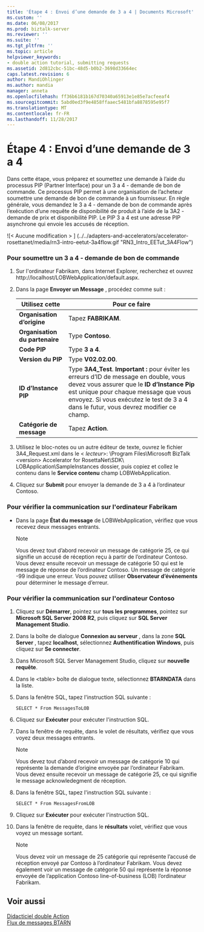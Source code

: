 ```yaml
---
title: 'Étape 4 : Envoi d’une demande de 3 a 4 | Documents Microsoft'
ms.custom: ''
ms.date: 06/08/2017
ms.prod: biztalk-server
ms.reviewer: ''
ms.suite: ''
ms.tgt_pltfrm: ''
ms.topic: article
helpviewer_keywords:
- double action tutorial, submitting requests
ms.assetid: 2d812cbc-51bc-48d5-b0b2-3698d33664ec
caps.latest.revision: 6
author: MandiOhlinger
ms.author: mandia
manager: anneta
ms.openlocfilehash: ff36b6181b167d70340a65913e1e85e7acfeeaf4
ms.sourcegitcommit: 5abd0ed3f9e4858ffaaec5481bfa8878595e95f7
ms.translationtype: MT
ms.contentlocale: fr-FR
ms.lasthandoff: 11/28/2017
---
```

# <a name="step-4-submitting-a-3a4-request"></a>Étape 4 : Envoi d’une demande de 3 a 4
Dans cette étape, vous préparez et soumettez une demande à l’aide du processus PIP (Partner Interface) pour un 3 a 4 - demande de bon de commande. Ce processus PIP permet à une organisation de l’acheteur soumettre une demande de bon de commande à un fournisseur. En règle générale, vous demandez le 3 a 4 - demande de bon de commande après l’exécution d’une requête de disponibilité de produit à l’aide de la 3A2 - demande de prix et disponibilité PIP. Le PIP 3 a 4 est une adresse PIP asynchrone qui envoie les accusés de réception.  
  
 ![&#60; Aucune modification &#62; ] (../../adapters-and-accelerators/accelerator-rosettanet/media/rn3-intro-eetut-3a4flow.gif "RN3_Intro_EETut_3A4Flow")  
  
### <a name="to-submit-a-3a4---request-purchase-order"></a>Pour soumettre un 3 a 4 - demande de bon de commande  
  
1.  Sur l'ordinateur Fabrikam, dans Internet Explorer, recherchez et ouvrez http://localhost/LOBWebApplication/default.aspx.  
  
2.  Dans la page **Envoyer un Message** , procédez comme suit :  
  
    |**Utilisez cette**|**Pour ce faire**|  
    |------------------|--------------------|  
    |**Organisation d’origine**|Tapez **FABRIKAM**.|  
    |**Organisation du partenaire**|Type **Contoso**.|  
    |**Code PIP**|Type **3 a 4**.|  
    |**Version du PIP**|Type **V02.02.00**.|  
    |**ID d’Instance PIP**|Type **3A4_Test**. **Important :** pour éviter les erreurs d’ID de message en double, vous devez vous assurer que le **ID d’Instance Pip** est unique pour chaque message que vous envoyez. Si vous exécutez le test de 3 a 4 dans le futur, vous devrez modifier ce champ.|  
    |**Catégorie de message**|Tapez **Action**.|  
  
3.  Utilisez le bloc-notes ou un autre éditeur de texte, ouvrez le fichier 3A4_Request.xml dans le \< *lecteur*\>: \Program Files\Microsoft BizTalk \<version\> Accelerator for RosettaNet\SDK\ LOBApplication\SampleInstances dossier, puis copiez et collez le contenu dans le **Service contenu** champ LOBWebApplication.  
  
4.  Cliquez sur **Submit** pour envoyer la demande de 3 a 4 à l’ordinateur Contoso.  
  
### <a name="to-verify-successful-communication-on-the-fabrikam-computer"></a>Pour vérifier la communication sur l'ordinateur Fabrikam  
  
-   Dans la page **État du message** de LOBWebApplication, vérifiez que vous recevez deux messages entrants.  
  
    > [!NOTE]
    >  Vous devez tout d’abord recevoir un message de catégorie 25, ce qui signifie un accusé de réception reçu à partir de l’ordinateur Contoso. Vous devez ensuite recevoir un message de catégorie 50 qui est le message de réponse de l’ordinateur Contoso. Un message de catégorie -99 indique une erreur. Vous pouvez utiliser **Observateur d’événements** pour déterminer le message d’erreur.  
  
### <a name="to-verify-successful-communication-on-the-contoso-computer"></a>Pour vérifier la communication sur l'ordinateur Contoso  
  
1.  Cliquez sur **Démarrer**, pointez sur **tous les programmes**, pointez sur **Microsoft SQL Server 2008 R2**, puis cliquez sur **SQL Server Management Studio**.  
  
2.  Dans la boîte de dialogue **Connexion au serveur** , dans la zone **SQL Server** , tapez **localhost**, sélectionnez **Authentification Windows**, puis cliquez sur **Se connecter**.  
  
3.  Dans Microsoft SQL Server Management Studio, cliquez sur **nouvelle requête**.  
  
4.  Dans le \<table\> boîte de dialogue texte, sélectionnez **BTARNDATA** dans la liste.  
  
5.  Dans la fenêtre SQL, tapez l'instruction SQL suivante :  
  
    ```  
    SELECT * From MessagesToLOB  
    ```  
  
6.  Cliquez sur **Exécuter** pour exécuter l'instruction SQL.  
  
7.  Dans la fenêtre de requête, dans le volet de résultats, vérifiez que vous voyez deux messages entrants.  
  
    > [!NOTE]
    >  Vous devez tout d’abord recevoir un message de catégorie 10 qui représente la demande d’origine envoyée par l’ordinateur Fabrikam. Vous devez ensuite recevoir un message de catégorie 25, ce qui signifie le message acknowledegment de réception.  
  
8.  Dans la fenêtre SQL, tapez l'instruction SQL suivante :  
  
    ```  
    SELECT * From MessagesFromLOB  
    ```  
  
9. Cliquez sur **Exécuter** pour exécuter l'instruction SQL.  
  
10. Dans la fenêtre de requête, dans le **résultats** volet, vérifiez que vous voyez un message sortant.  
  
    > [!NOTE]
    >  Vous devez voir un message de 25 catégorie qui représente l’accusé de réception envoyé par Contoso à l’ordinateur Fabrikam. Vous devez également voir un message de catégorie 50 qui représente la réponse envoyée de l’application Contoso line-of-business (LOB) l’ordinateur Fabrikam.  
  
## <a name="see-also"></a>Voir aussi  
 [Didacticiel double Action](../../adapters-and-accelerators/accelerator-rosettanet/double-action-tutorial.md)   
 [Flux de messages BTARN](../../adapters-and-accelerators/accelerator-rosettanet/message-flow-in-btarn.md)